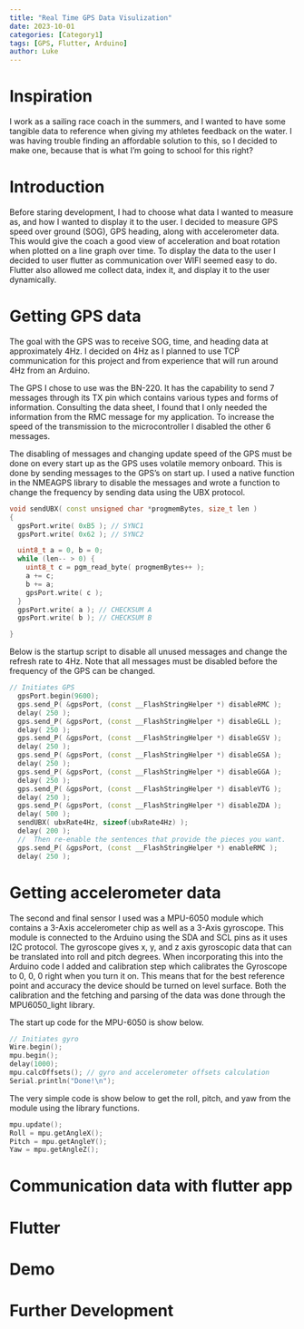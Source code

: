 ```yaml
---
title: "Real Time GPS Data Visulization"
date: 2023-10-01
categories: [Category1]
tags: [GPS, Flutter, Arduino]
author: Luke
---
```


# Inspiration

I work as a sailing race coach in the summers, and I wanted to have some tangible data to reference when giving my athletes feedback on the water. I was having trouble finding an affordable solution to this, so I decided to make one, because that is what I’m going to school for this right?

# Introduction

Before staring development, I had to choose what data I wanted to measure as, and how I wanted to display it to the user. I decided to measure GPS speed over ground (SOG), GPS heading, along with accelerometer data. This would give the coach a good view of acceleration and boat rotation when plotted on a line graph over time. To display the data to the user I decided to user flutter as communication over WIFI seemed easy to do. Flutter also allowed me collect data, index it, and display it to the user dynamically.

# Getting GPS data

The goal with the GPS was to receive SOG, time, and heading data at approximately 4Hz. I decided on 4Hz as I planned to use TCP communication for this project and from experience that will run around 4Hz from an Arduino.

The GPS I chose to use was the BN-220. It has the capability to send 7 messages through its TX pin which contains various types and forms of information. Consulting the data sheet, I found that I only needed the information from the RMC message for my application. To increase the speed of the transmission to the microcontroller I disabled the other 6 messages.

The disabling of messages and changing update speed of the GPS must be done on every start up as the GPS uses volatile memory onboard. This is done by sending messages to the GPS’s on start up. I used a native function in the NMEAGPS library to disable the messages and wrote a function to change the frequency by sending data using the UBX protocol.

```c++
void sendUBX( const unsigned char *progmemBytes, size_t len )
{
  gpsPort.write( 0xB5 ); // SYNC1
  gpsPort.write( 0x62 ); // SYNC2

  uint8_t a = 0, b = 0;
  while (len-- > 0) {
    uint8_t c = pgm_read_byte( progmemBytes++ );
    a += c;
    b += a;
    gpsPort.write( c );
  }
  gpsPort.write( a ); // CHECKSUM A
  gpsPort.write( b ); // CHECKSUM B

}
```

Below is the startup script to disable all unused messages and change the refresh rate to 4Hz. Note that all messages must be disabled before the frequency of the GPS can be changed.

```c++
// Initiates GPS
  gpsPort.begin(9600);
  gps.send_P( &gpsPort, (const __FlashStringHelper *) disableRMC );
  delay( 250 );
  gps.send_P( &gpsPort, (const __FlashStringHelper *) disableGLL );
  delay( 250 );
  gps.send_P( &gpsPort, (const __FlashStringHelper *) disableGSV );
  delay( 250 );
  gps.send_P( &gpsPort, (const __FlashStringHelper *) disableGSA );
  delay( 250 );
  gps.send_P( &gpsPort, (const __FlashStringHelper *) disableGGA );
  delay( 250 );
  gps.send_P( &gpsPort, (const __FlashStringHelper *) disableVTG );
  delay( 250 );
  gps.send_P( &gpsPort, (const __FlashStringHelper *) disableZDA );
  delay( 500 );
  sendUBX( ubxRate4Hz, sizeof(ubxRate4Hz) );
  delay( 200 );
  //  Then re-enable the sentences that provide the pieces you want.
  gps.send_P( &gpsPort, (const __FlashStringHelper *) enableRMC );
  delay( 250 );
```

# Getting accelerometer data

The second and final sensor I used was a MPU-6050 module which contains a 3-Axis accelerometer chip as well as a 3-Axis gyroscope. This module is connected to the Arduino using the SDA and SCL pins as it uses I2C protocol. The gyroscope gives x, y, and z axis gyroscopic data that can be translated into roll and pitch degrees. When incorporating this into the Arduino code I added and calibration step which calibrates the Gyroscope to 0, 0, 0 right when you turn it on. This means that for the best reference point and accuracy the device should be turned on level surface. Both the calibration and the fetching and parsing of the data was done through the MPU6050_light library.

The start up code for the MPU-6050 is show below.

```c++
// Initiates gyro
Wire.begin();
mpu.begin();
delay(1000);
mpu.calcOffsets(); // gyro and accelerometer offsets calculation
Serial.println("Done!\n");
```

The very simple code is show below to get the roll, pitch, and yaw from the module using the library functions.

```c++
mpu.update();
Roll = mpu.getAngleX();
Pitch = mpu.getAngleY();
Yaw = mpu.getAngleZ();

```

# Communication data with flutter app

# Flutter

# Demo

# Further Development

